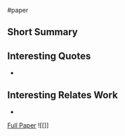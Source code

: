 #paper 

## Short Summary ##

## Interesting Quotes ##
- 

## Interesting Relates Work ##
- 

[Full Paper]() ![[]]